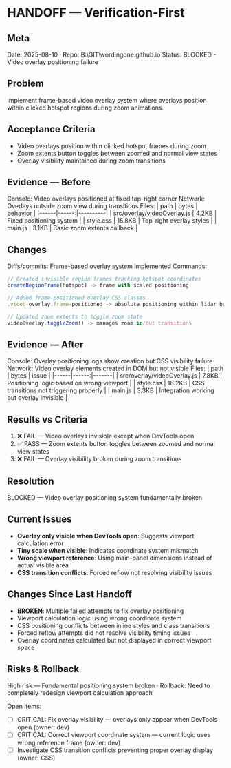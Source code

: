 # HANDOFF — Verification-First

## Meta
Date: 2025-08-10 · Repo: B:\GIT\wordingone.github.io
Status: BLOCKED - Video overlay positioning failure

## Problem
Implement frame-based video overlay system where overlays position within clicked hotspot regions during zoom animations.

## Acceptance Criteria
- Video overlays position within clicked hotspot frames during zoom
- Zoom extents button toggles between zoomed and normal view states
- Overlay visibility maintained during zoom transitions

## Evidence — Before
Console: Video overlays positioned at fixed top-right corner
Network: Overlays outside zoom view during transitions
Files:
| path | bytes | behavior |
|------|------:|----------|
| src/overlay/videoOverlay.js | 4.2KB | Fixed positioning system |
| style.css | 15.8KB | Top-right overlay styles |
| main.js | 3.1KB | Basic zoom extents callback |

## Changes
Diffs/commits: Frame-based overlay system implemented
Commands:
```javascript
// Created invisible region frames tracking hotspot coordinates
createRegionFrame(hotspot) -> frame with scaled positioning

// Added frame-positioned overlay CSS classes
.video-overlay.frame-positioned -> absolute positioning within lidar board

// Updated zoom extents to toggle zoom state
videoOverlay.toggleZoom() -> manages zoom in/out transitions
```

## Evidence — After
Console: Overlay positioning logs show creation but CSS visibility failure
Network: Video overlay elements created in DOM but not visible
Files:
| path | bytes | issue |
|------|------:|-------|
| src/overlay/videoOverlay.js | 7.8KB | Positioning logic based on wrong viewport |
| style.css | 18.2KB | CSS transitions not triggering properly |
| main.js | 3.3KB | Integration working but overlay invisible |

## Results vs Criteria
1) ❌ FAIL — Video overlays invisible except when DevTools open
2) ✅ PASS — Zoom extents button toggles between zoomed and normal view states  
3) ❌ FAIL — Overlay visibility broken during zoom transitions

## Resolution
BLOCKED — Video overlay positioning system fundamentally broken

## Current Issues
- **Overlay only visible when DevTools open**: Suggests viewport calculation error
- **Tiny scale when visible**: Indicates coordinate system mismatch 
- **Wrong viewport reference**: Using main-panel dimensions instead of actual visible area
- **CSS transition conflicts**: Forced reflow not resolving visibility issues

## Changes Since Last Handoff
- **BROKEN**: Multiple failed attempts to fix overlay positioning
- Viewport calculation logic using wrong coordinate system 
- CSS positioning conflicts between inline styles and class transitions
- Forced reflow attempts did not resolve visibility timing issues
- Overlay coordinates calculated but not displayed in correct viewport space

## Risks & Rollback
High risk — Fundamental positioning system broken · Rollback: Need to completely redesign viewport calculation approach

Open items:
- [ ] CRITICAL: Fix overlay visibility — overlays only appear when DevTools open (owner: dev)
- [ ] CRITICAL: Correct viewport coordinate system — current logic uses wrong reference frame (owner: dev)
- [ ] Investigate CSS transition conflicts preventing proper overlay display (owner: CSS)